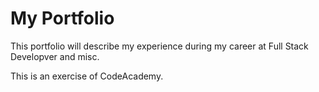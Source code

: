 # My Portfolio

This portfolio will describe my experience during my career at Full Stack Developver and misc.

This is an exercise of CodeAcademy.
